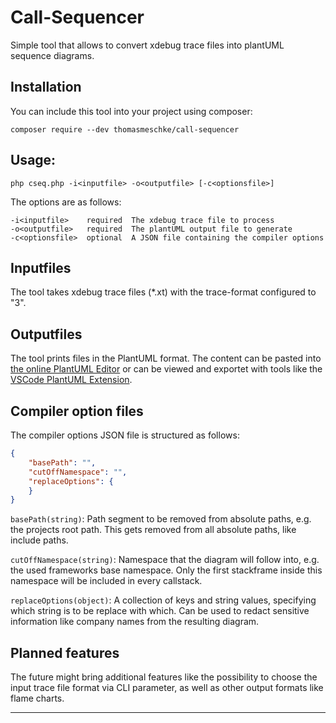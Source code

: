 # Call-Sequencer
Simple tool that allows to convert xdebug trace files into plantUML sequence diagrams.

## Installation

You can include this tool into your project using composer:
```
composer require --dev thomasmeschke/call-sequencer
```

## Usage:
```
php cseq.php -i<inputfile> -o<outputfile> [-c<optionsfile>]
```

The options are as follows:
```text
-i<inputfile>    required  The xdebug trace file to process
-o<outputfile>   required  The plantUML output file to generate
-c<optionsfile>  optional  A JSON file containing the compiler options
```

## Inputfiles
The tool takes xdebug trace files (*.xt) with the trace-format configured to "3".


## Outputfiles
The tool prints files in the PlantUML format. The content can be pasted into [the online PlantUML Editor][1] or can be viewed and exportet with tools like the [VSCode PlantUML Extension][2].


## Compiler option files
The compiler options JSON file is structured as follows:
```json
{
    "basePath": "",
    "cutOffNamespace": "",
    "replaceOptions": {
    }
}
```
`basePath(string)`: Path segment to be removed from absolute paths, e.g. the projects root path. This gets removed from all absolute paths, like include paths.

`cutOffNamespace(string)`: Namespace that the diagram will follow into, e.g. the used frameworks base namespace. Only the first stackframe inside this namespace will be included in every callstack.

`replaceOptions(object)`: A collection of keys and string values, specifying which string is to be replace with which. Can be used to redact sensitive information like company names from the resulting diagram.


## Planned features
The future might bring additional features like the possibility to choose the input trace file format via CLI parameter, as well as other output formats like flame charts.

---

[1]: https://plantuml.com/ "PlantUML web page featuring an online server editor and renderer"
[2]: https://marketplace.visualstudio.com/items?itemName=jebbs.plantuml "VSCode Extension Marketplace page for the PlantUML Extension"